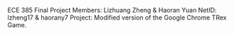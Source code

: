 ECE 385 Final Project
Members: Lizhuang Zheng & Haoran Yuan
NetID: lzheng17 & haorany7
Project: Modified version of the Google Chrome TRex Game.